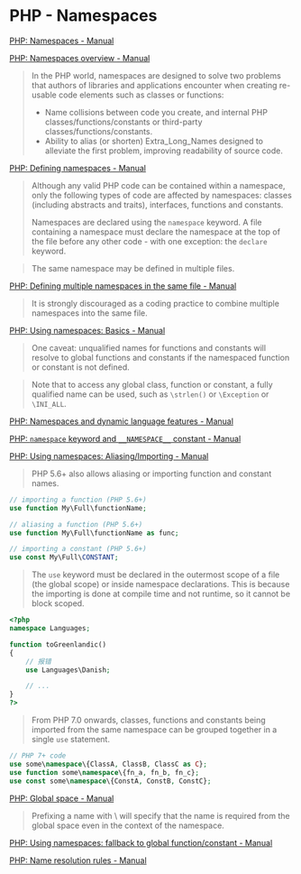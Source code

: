 # PHP - Namespaces

[PHP: Namespaces - Manual](https://www.php.net/manual/en/language.namespaces.php)

[PHP: Namespaces overview - Manual](https://www.php.net/manual/en/language.namespaces.rationale.php)

> In the PHP world, namespaces are designed to solve two problems that authors of libraries and applications encounter when creating re-usable code elements such as classes or functions:
>
> - Name collisions between code you create, and internal PHP classes/functions/constants or third-party classes/functions/constants.
> - Ability to alias (or shorten) Extra_Long_Names designed to alleviate the first problem, improving readability of source code.

[PHP: Defining namespaces - Manual](https://www.php.net/manual/en/language.namespaces.definition.php)

> Although any valid PHP code can be contained within a namespace, only the following types of code are affected by namespaces: classes (including abstracts and traits), interfaces, functions and constants.
>
> Namespaces are declared using the `namespace` keyword. A file containing a namespace must declare the namespace at the top of the file before any other code - with one exception: the `declare` keyword.

> The same namespace may be defined in multiple files.

[PHP: Defining multiple namespaces in the same file - Manual](https://www.php.net/manual/en/language.namespaces.definitionmultiple.php)

> It is strongly discouraged as a coding practice to combine multiple namespaces into the same file.

[PHP: Using namespaces: Basics - Manual](https://www.php.net/manual/en/language.namespaces.basics.php)

> One caveat: unqualified names for functions and constants will resolve to global functions and constants if the namespaced function or constant is not defined.

> Note that to access any global class, function or constant, a fully qualified name can be used, such as `\strlen()` or `\Exception` or `\INI_ALL`.

[PHP: Namespaces and dynamic language features - Manual](https://www.php.net/manual/en/language.namespaces.dynamic.php)

[PHP: `namespace` keyword and `__NAMESPACE__` constant - Manual](https://www.php.net/manual/en/language.namespaces.nsconstants.php)

[PHP: Using namespaces: Aliasing/Importing - Manual](https://www.php.net/manual/en/language.namespaces.importing.php)

> PHP 5.6+ also allows aliasing or importing function and constant names.

```php
// importing a function (PHP 5.6+)
use function My\Full\functionName;

// aliasing a function (PHP 5.6+)
use function My\Full\functionName as func;

// importing a constant (PHP 5.6+)
use const My\Full\CONSTANT;
```

> The `use` keyword must be declared in the outermost scope of a file (the global scope) or inside namespace declarations. This is because the importing is done at compile time and not runtime, so it cannot be block scoped.

```php
<?php
namespace Languages;

function toGreenlandic()
{
    // 报错
    use Languages\Danish;

    // ...
}
?>
```

> From PHP 7.0 onwards, classes, functions and constants being imported from the same namespace can be grouped together in a single `use` statement.

```php
// PHP 7+ code
use some\namespace\{ClassA, ClassB, ClassC as C};
use function some\namespace\{fn_a, fn_b, fn_c};
use const some\namespace\{ConstA, ConstB, ConstC};
```

[PHP: Global space - Manual](https://www.php.net/manual/en/language.namespaces.global.php)

> Prefixing a name with \ will specify that the name is required from the global space even in the context of the namespace.

[PHP: Using namespaces: fallback to global function/constant - Manual](https://www.php.net/manual/en/language.namespaces.fallback.php)

[PHP: Name resolution rules - Manual](https://www.php.net/manual/en/language.namespaces.rules.php)
